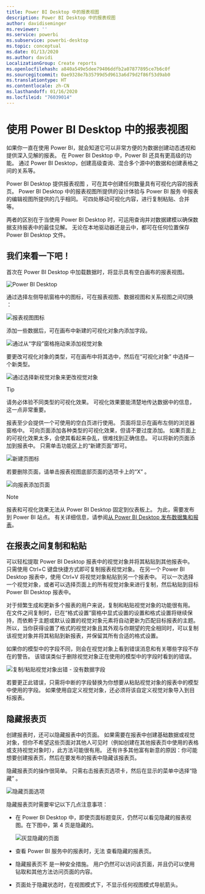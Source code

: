 ```yaml
---
title: Power BI Desktop 中的报表视图
description: Power BI Desktop 中的报表视图
author: davidiseminger
ms.reviewer: ''
ms.service: powerbi
ms.subservice: powerbi-desktop
ms.topic: conceptual
ms.date: 01/13/2020
ms.author: davidi
LocalizationGroup: Create reports
ms.openlocfilehash: a840a549e5dee79406ddfb2a07877895ce7b6c0f
ms.sourcegitcommit: 0ae9328e7b35799d5d9613a6d79d2f86f53d9ab0
ms.translationtype: HT
ms.contentlocale: zh-CN
ms.lasthandoff: 01/16/2020
ms.locfileid: "76039014"
---
```

# <a name="work-with-report-view-in-power-bi-desktop"></a>使用 Power BI Desktop 中的报表视图

如果你一直在使用 Power BI，就会知道它可以非常方便的为数据创建动态透视和提供深入见解的报表。 在 Power BI Desktop 中，Power BI 还具有更高级的功能。 通过 Power BI Desktop，创建高级查询、混合多个源中的数据和创建表格之间的关系等。

Power BI Desktop 提供报表视图  ，可在其中创建任何数量具有可视化内容的报表页。 Power BI Desktop 中的报表视图所提供的设计体验与 Power BI 服务  中报表的编辑视图所提供的几乎相同。 可四处移动可视化内容，进行复制粘贴、合并等。

两者的区别在于当使用 Power BI Desktop 时，可运用查询并对数据建模以确保数据支持报表中的最佳见解。 无论在本地驱动器还是云中，都可在任何位置保存 Power BI Desktop 文件。

## <a name="lets-take-a-look"></a>我们来看一下吧！

首次在 Power BI Desktop 中加载数据时，将显示具有空白画布的报表视图。

![Power BI Desktop](media/desktop-report-view/pbi_reportviewinpbidesigner_reportview.png)

通过选择左侧导航窗格中的图标，可在报表视图、数据视图和关系视图之间切换    ：

![报表视图图标](media/desktop-report-view/pbi_reportviewinpbidesigner_changeview.png)

添加一些数据后，可在画布中新建的可视化对象内添加字段。

![通过从“字段”窗格拖动来添加视觉对象](media/desktop-report-view/pbid_reportview_addvis.gif)

要更改可视化对象的类型，可在画布中将其选中，然后在“可视化对象”  中选择一个新类型。

![通过选择新视觉对象来更改视觉对象](media/desktop-report-view/pbid_reportview_changevis.gif)

> [!TIP]
> 请务必体验不同类型的可视化效果。 可视化效果要能清楚地传达数据中的信息，这一点非常重要。

报表至少会提供一个可使用的空白页进行使用。 页面将显示在画布左侧的浏览器窗格中。 可向页面添加各种类型的可视化效果，但请不要过度添加。 如果页面上的可视化效果太多，会使其看起来杂乱，很难找到正确信息。 可以将新的页面添加到报表中。 只需单击功能区上的“新建页面”即可。 

![新建页图标](media/desktop-report-view/pbidesignerreportviewnewpage.png)

若要删除页面，请单击报表视图底部页面的选项卡上的“X”  。

![向报表添加页面](media/desktop-report-view/pbi_reportviewinpbidesigner_deletepage.png)

> [!NOTE]
> 报表和可视化效果无法从 Power BI Desktop 固定到仪表板上。 为此，需要发布到 Power BI 站点。 有关详细信息，请参阅[从 Power BI Desktop 发布数据集和报表](desktop-upload-desktop-files.md)。

## <a name="copy-and-paste-between-reports"></a>在报表之间复制和粘贴

可以轻松提取 Power BI Desktop 报表中的视觉对象并将其粘贴到其他报表中。 只需使用 Ctrl+C 键盘快捷方式即可复制报表视觉对象。 在另一个 Power BI Desktop 报表中，使用 Ctrl+V 将视觉对象粘贴到另一个报表中。 可以一次选择一个视觉对象，或者可以选择页面上的所有视觉对象来进行复制，然后粘贴到目标 Power BI Desktop 报表中。

对于频繁生成和更新多个报表的用户来说，复制和粘贴视觉对象的功能很有用。 在文件之间复制时，已在“格式设置”窗格中显式设置的设置和格式设置将继续保持，而依赖于主题或默认设置的视觉对象元素将自动更新为匹配目标报表的主题。 所以，当你获得设置了格式的视觉对象且其外观与你期望的完全相同时，可以复制该视觉对象并将其粘贴到新报表，并保留其所有合适的格式设置。

如果你的模型中的字段不同，则会在视觉对象上看到错误消息和有关哪些字段不存在的警告。 该错误类似于删除视觉对象正在使用的模型中的字段时看到的错误。

![复制/粘贴视觉对象出错 - 没有数据字段](media/desktop-report-view/report-view_07.png)

若要更正此错误，只需将中断的字段替换为你想要从粘贴视觉对象的报表中的模型中使用的字段。 如果使用自定义视觉对象，还必须将该自定义视觉对象导入到目标报表。

## <a name="hide-report-pages"></a>隐藏报表页

创建报表时，还可以隐藏报表中的页面。 如果需要在报表中创建基础数据或视觉对象，但你不希望这些页面对其他人可见时（例如创建在其他报表页中使用的表格或支持视觉对象时），此方法可能很有用。 还有许多其他富有新意的原因：你可能想要创建报表页，然后在要发布的报表中隐藏该报表页。

隐藏报表页的操作很简单。 只需右击报表页选项卡，然后在显示的菜单中选择“隐藏”  。

![隐藏页面选项](media/desktop-report-view/report-view_05.png)

隐藏报表页时需要牢记以下几点注意事项：

* 在 Power BI Desktop 中，即使页面标题变灰，仍然可以看见隐藏的报表视图。在下图中，第 4 页是隐藏的。

    ![灰显隐藏的页面](media/desktop-report-view/report-view_06.png)

* 查看 Power BI 服务中的报表时，无法  查看隐藏的报表页。

* 隐藏报表页不  是一种安全措施。 用户仍然可以访问该页面，并且仍可以使用钻取和其他方法访问页面的内容。

* 页面处于隐藏状态时，在视图模式下，不显示任何视图模式导航箭头。
